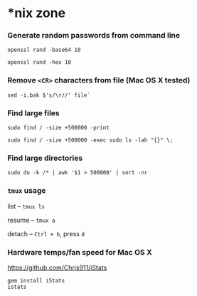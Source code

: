 # *nix zone

### Generate random passwords from command line

```shell
openssl rand -base64 10
```

```shell
openssl rand -hex 10
```

### Remove `<CR>` characters from file (Mac OS X tested)

```shell
sed -i.bak $'s/\r//' file`
```

### Find large files

```shell
sudo find / -size +500000 -print
```
```shell
sudo find / -size +500000 -exec sudo ls -lah "{}" \;
```

### Find large directories
```shell
sudo du -k /* | awk '$1 > 500000' | sort -nr
```


### `tmux` usage

list – `tmux ls`

resume – `tmux a`

detach – `Ctrl + b`, press `d`

### Hardware temps/fan speed for Mac OS X

https://github.com/Chris911/iStats

```shell
gem install iStats
istats
```
